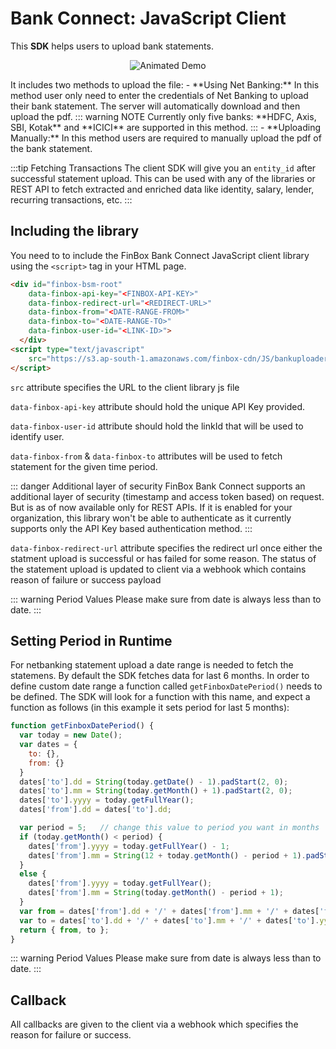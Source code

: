 # Bank Connect: JavaScript Client
This **SDK** helps users to upload bank statements.
<p style="text-align:center">
<img src="/bc_js.gif" alt="Animated Demo" />
</p>
It includes two methods to upload the file:
- **Using Net Banking:** In this method user only need to enter the credentials of Net Banking to upload their bank statement. The server will automatically download and then upload the pdf.
::: warning NOTE
Currently only five banks: **HDFC, Axis, SBI, Kotak** and **ICICI** are supported in this method.  
:::
- **Uploading Manually:** In this method users are required to manually upload the pdf of the bank statement.

:::tip Fetching Transactions
The client SDK will give you an `entity_id` after successful statement upload. This can be used with any of the libraries or REST API to fetch extracted and enriched data like identity, salary, lender, recurring transactions, etc.
:::

## Including the library
You need to to include the FinBox Bank Connect JavaScript client library using the `<script>` tag in your HTML page.

```html
<div id="finbox-bsm-root" 
    data-finbox-api-key="<FINBOX-API-KEY>"
    data-finbox-redirect-url="<REDIRECT-URL>" 
    data-finbox-from="<DATE-RANGE-FROM>" 
    data-finbox-to="<DATE-RANGE-TO>" 
    data-finbox-user-id="<LINK-ID>">
  </div>
<script type="text/javascript" 
    src="https://s3.ap-south-1.amazonaws.com/finbox-cdn/JS/bankuploader.js" >
</script>
```
`src` attribute specifies the URL to the client library js file

`data-finbox-api-key` attribute should hold the unique API Key provided.

`data-finbox-user-id` attribute should hold the linkId that will be used to identify user.

`data-finbox-from` & `data-finbox-to` attributes will be used to fetch statement for the given time period.

::: danger Additional layer of security
FinBox Bank Connect supports an additional layer of security (timestamp and access token based) on request. But is as of now available only for REST APIs. If it is enabled for your organization, this library won't be able to authenticate as it currently supports only the API Key based authentication method.
:::

`data-finbox-redirect-url` attribute specifies the redirect url once either the statment upload is successful or has failed for some reason. The status of the statement upload is updated to client via a webhook which contains reason of failure or success payload

::: warning Period Values
Please make sure from date is always less than to date. 
:::


## Setting Period in Runtime

For netbanking statement upload a date range is needed to fetch the statemens. By default the SDK fetches data for last 6 months. In order to define custom date range a function called ``getFinboxDatePeriod()`` needs to be defined. The SDK will look for a function with this name, and expect a function as follows (in this example it sets period for last 5 months):

```js 
function getFinboxDatePeriod() {
  var today = new Date();
  var dates = {
    to: {},
    from: {}
  }
  dates['to'].dd = String(today.getDate() - 1).padStart(2, 0);
  dates['to'].mm = String(today.getMonth() + 1).padStart(2, 0);
  dates['to'].yyyy = today.getFullYear();
  dates['from'].dd = dates['to'].dd;

  var period = 5;   // change this value to period you want in months
  if (today.getMonth() < period) {
    dates['from'].yyyy = today.getFullYear() - 1;
    dates['from'].mm = String(12 + today.getMonth() - period + 1).padStart(2, 0);
  }
  else {
    dates['from'].yyyy = today.getFullYear();
    dates['from'].mm = String(today.getMonth() - period + 1);
  }
  var from = dates['from'].dd + '/' + dates['from'].mm + '/' + dates['from'].yyyy;
  var to = dates['to'].dd + '/' + dates['to'].mm + '/' + dates['to'].yyyy;
  return { from, to };
}
```

::: warning Period Values
Please make sure from date is always less than to date.
:::


## Callback
All callbacks are given to the client via a webhook which specifies the reason for failure or success.